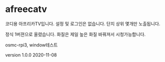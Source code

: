 # afreecatv

코디용 아프리카TV입니다. 설정 및 로그인은 없습니다. 단지 상위 몇개만 노출됩니다.

정식 1버젼으로 올렸습니다. 화질은 제일 높은 화질 바꿔져서 시청가능합니다.



osmc-rpi3, window테스트 

version 1.0.0 2020-11-08
